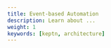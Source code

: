 ```yaml
---
title: Event-based Automation
description: Learn about ...
weight: 1
keywords: [keptn, architecture]
---
```

